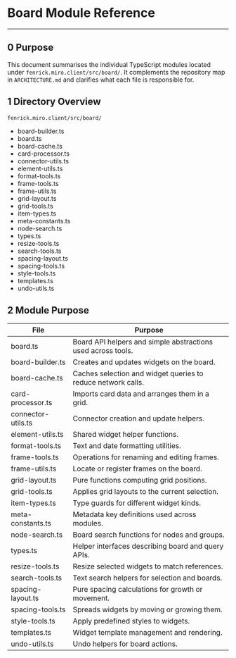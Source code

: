 # Board Module Reference

---

## 0 Purpose

This document summarises the individual TypeScript modules located under
`fenrick.miro.client/src/board/`. It complements the repository map in
`ARCHITECTURE.md` and clarifies what each file is responsible for.

## 1 Directory Overview

```
fenrick.miro.client/src/board/
```

- board-builder.ts
- board.ts
- board-cache.ts
- card-processor.ts
- connector-utils.ts
- element-utils.ts
- format-tools.ts
- frame-tools.ts
- frame-utils.ts
- grid-layout.ts
- grid-tools.ts
- item-types.ts
- meta-constants.ts
- node-search.ts
- types.ts
- resize-tools.ts
- search-tools.ts
- spacing-layout.ts
- spacing-tools.ts
- style-tools.ts
- templates.ts
- undo-utils.ts

## 2 Module Purpose

| File               | Purpose                                                      |
| ------------------ | ------------------------------------------------------------ |
| board.ts           | Board API helpers and simple abstractions used across tools. |
| board-builder.ts   | Creates and updates widgets on the board.                    |
| board-cache.ts     | Caches selection and widget queries to reduce network calls. |
| card-processor.ts  | Imports card data and arranges them in a grid.               |
| connector-utils.ts | Connector creation and update helpers.                       |
| element-utils.ts   | Shared widget helper functions.                              |
| format-tools.ts    | Text and date formatting utilities.                          |
| frame-tools.ts     | Operations for renaming and editing frames.                  |
| frame-utils.ts     | Locate or register frames on the board.                      |
| grid-layout.ts     | Pure functions computing grid positions.                     |
| grid-tools.ts      | Applies grid layouts to the current selection.               |
| item-types.ts      | Type guards for different widget kinds.                      |
| meta-constants.ts  | Metadata key definitions used across modules.                |
| node-search.ts     | Board search functions for nodes and groups.                 |
| types.ts           | Helper interfaces describing board and query APIs. |
| resize-tools.ts    | Resize selected widgets to match references.                 |
| search-tools.ts    | Text search helpers for selection and boards.                |
| spacing-layout.ts  | Pure spacing calculations for growth or movement.            |
| spacing-tools.ts   | Spreads widgets by moving or growing them.                   |
| style-tools.ts     | Apply predefined styles to widgets.                          |
| templates.ts       | Widget template management and rendering.                    |
| undo-utils.ts      | Undo helpers for board actions.                              |
